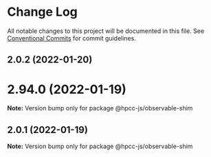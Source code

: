 # Change Log

All notable changes to this project will be documented in this file.
See [Conventional Commits](https://conventionalcommits.org) for commit guidelines.

## 2.0.2 (2022-01-20)



# 2.94.0 (2022-01-19)

**Note:** Version bump only for package @hpcc-js/observable-shim





## 2.0.1 (2022-01-19)

**Note:** Version bump only for package @hpcc-js/observable-shim
